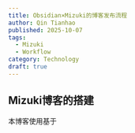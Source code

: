 ```yaml
---
title: Obsidian×Mizuki的博客发布流程
author: Qin Tianhao
published: 2025-10-07
tags:
  - Mizuki
  - Workflow
category: Technology
draft: true
---
```

## Mizuki博客的搭建
本博客使用基于
